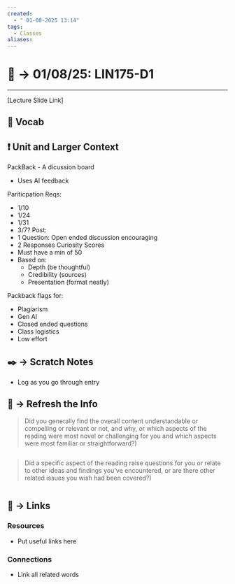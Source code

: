 ```yaml
---
created:
  - " 01-08-2025 13:14"
tags:
  - Classes
aliases:
---
```


# 📗 ->  01/08/25: LIN175-D1
---
[Lecture Slide Link]

## 🎤 Vocab



## ❗ Unit and Larger Context
PackBack - A dicussion board
- Uses AI feedback

Pariticpation Reqs:
- 1/10
- 1/24
- 1/31
- 3/7?
Post:
- 1 Question: Open ended discussion encouraging
- 2 Responses
Curiosity Scores
- Must have a min of 50
- Based on:
	- Depth (be thoughtful)
	- Credibility (sources)
	- Presentation (format neatly)

Packback flags for:
- Plagiarism
- Gen AI
- Closed ended questions
- Class logistics
- Low effort

## ✒️ -> Scratch Notes
- Log as you go through entry




## 🧪 -> Refresh the Info
> Did you generally find the overall content understandable or compelling or relevant or not, and why, or which aspects of the reading were most novel or challenging for you and which aspects were most familiar or straightforward?)  
```

```

> Did a specific aspect of the reading raise questions for you or relate to other ideas and findings you’ve encountered, or are there other related issues you wish had been covered?)
```

```




## 🔗 -> Links
### Resources
- Put useful links here


### Connections
- Link all related words
